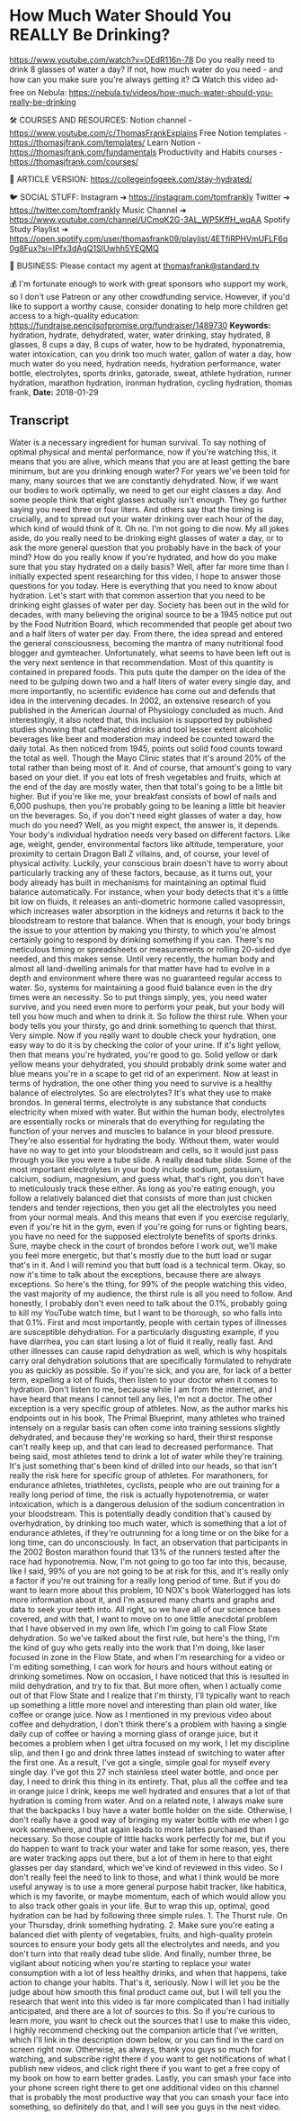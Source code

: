 # How Much Water Should You REALLY Be Drinking?
https://www.youtube.com/watch?v=OEdR116n-78
Do you really need to drink 8 glasses of water a day? If not, how much water do you need - and how can you make sure you're always getting it?
📺 Watch this video ad-free on Nebula: https://nebula.tv/videos/how-much-water-should-you-really-be-drinking

🛠 COURSES AND RESOURCES: 
Notion channel - https://www.youtube.com/c/ThomasFrankExplains
Free Notion templates - https://thomasjfrank.com/templates/
Learn Notion - https://thomasjfrank.com/fundamentals
Productivity and Habits courses - https://thomasjfrank.com/courses/

📃 ARTICLE VERSION:
https://collegeinfogeek.com/stay-hydrated/

🐦 SOCIAL STUFF:
Instagram ➔ https://instagram.com/tomfrankly
Twitter ➔ https://twitter.com/tomfrankly
Music Channel ➔ https://www.youtube.com/channel/UCmqK2G-3AL_WP5KffH_wqAA
Spotify Study Playlist ➔ https://open.spotify.com/user/thomasfrank09/playlist/4ETfiRPHVmUFLF6q0g8Fux?si=IPfx3dAgQ1SIUwhh5YEQMQ

👐 BUSINESS:
Please contact my agent at thomasfrank@standard.tv

💰 I'm fortunate enough to work with great sponsors who support my work, so I don't use Patreon or any other crowdfunding service. However, if you'd like to support a worthy cause, consider donating to help more children get access to a high-quality education: https://fundraise.pencilsofpromise.org/fundraiser/1489730
**Keywords:** hydration, hydrate, dehydrated, water, water drinking, stay hydrated, 8 glasses, 8 cups a day, 8 cups of water, how to be hydrated, hyponatremia, water intoxication, can you drink too much water, gallon of water a day, how much water do you need, hydration needs, hydration performance, water bottle, electrolytes, sports drinks, gatorade, sweat, athlete hydration, runner hydration, marathon hydration, ironman hydration, cycling hydration, thomas frank, 
**Date:** 2018-01-29

## Transcript
 Water is a necessary ingredient for human survival. To say nothing of optimal physical and mental performance, now if you're watching this, it means that you are alive, which means that you are at least getting the bare minimum, but are you drinking enough water? For years we've been told for many, many sources that we are constantly dehydrated. Now, if we want our bodies to work optimally, we need to get our eight classes a day. And some people think that eight glasses actually isn't enough. They go further saying you need three or four liters. And others say that the timing is crucially, and to spread out your water drinking over each hour of the day, which kind of would think of it. Oh no. I'm not going to die now. My all jokes aside, do you really need to be drinking eight glasses of water a day, or to ask the more general question that you probably have in the back of your mind? How do you really know if you're hydrated, and how do you make sure that you stay hydrated on a daily basis? Well, after far more time than I initially expected spent researching for this video, I hope to answer those questions for you today. Here is everything that you need to know about hydration. Let's start with that common assertion that you need to be drinking eight glasses of water per day. Society has been out in the wild for decades, with many believing the original source to be a 1945 notice put out by the Food Nutrition Board, which recommended that people get about two and a half liters of water per day. From there, the idea spread and entered the general consciousness, becoming the mantra of many nutritional food blogger and gymteacher. Unfortunately, what seems to have been left out is the very next sentence in that recommendation. Most of this quantity is contained in prepared foods. This puts quite the damper on the idea of the need to be gulping down two and a half liters of water every single day, and more importantly, no scientific evidence has come out and defends that idea in the intervening decades. In 2002, an extensive research of you published in the American Journal of Physiology concluded as much. And interestingly, it also noted that, this inclusion is supported by published studies showing that caffeinated drinks and tool lesser extent alcoholic beverages like beer and moderation may indeed be counted toward the daily total. As then noticed from 1945, points out solid food counts toward the total as well. Though the Mayo Clinic states that it's around 20% of the total rather than being most of it. And of course, that amount's going to vary based on your diet. If you eat lots of fresh vegetables and fruits, which at the end of the day are mostly water, then that total's going to be a little bit higher. But if you're like me, your breakfast consists of bowl of nails and 6,000 pushups, then you're probably going to be leaning a little bit heavier on the beverages. So, if you don't need eight glasses of water a day, how much do you need? Well, as you might expect, the answer is, it depends. Your body's individual hydration needs very based on different factors. Like age, weight, gender, environmental factors like altitude, temperature, your proximity to certain Dragon Ball Z villains, and, of course, your level of physical activity. Luckily, your conscious brain doesn't have to worry about particularly tracking any of these factors, because, as it turns out, your body already has built in mechanisms for maintaining an optimal fluid balance automatically. For instance, when your body detects that it's a little bit low on fluids, it releases an anti-diometric hormone called vasopressin, which increases water absorption in the kidneys and returns it back to the bloodstream to restore that balance. When that is enough, your body brings the issue to your attention by making you thirsty, to which you're almost certainly going to respond by drinking something if you can. There's no meticulous timing or spreadsheets or measurements or rolling 20-sided dye needed, and this makes sense. Until very recently, the human body and almost all land-dwelling animals for that matter have had to evolve in a depth and environment where there was no guaranteed regular access to water. So, systems for maintaining a good fluid balance even in the dry times were an necessity. So to put things simply, yes, you need water survive, and you need even more to perform your peak, but your body will tell you how much and when to drink it. So follow the thirst rule. When your body tells you your thirsty, go and drink something to quench that thirst. Very simple. Now if you really want to double check your hydration, one easy way to do it is by checking the color of your urine. If it's light yellow, then that means you're hydrated, you're good to go. Solid yellow or dark yellow means your dehydrated, you should probably drink some water and blue means you're in a scape to get rid of an experiment. Now at least in terms of hydration, the one other thing you need to survive is a healthy balance of electrolytes. So are electrolytes? It's what they use to make brondos. In general terms, electrolyte is any substance that conducts electricity when mixed with water. But within the human body, electrolytes are essentially rocks or minerals that do everything for regulating the function of your nerves and muscles to balance in your blood pressure. They're also essential for hydrating the body. Without them, water would have no way to get into your bloodstream and cells, so it would just pass through you like you were a tube slide. A really dead tube slide. Some of the most important electrolytes in your body include sodium, potassium, calcium, sodium, magnesium, and guess what, that's right, you don't have to meticulously track these either. As long as you're eating enough, you follow a relatively balanced diet that consists of more than just chicken tenders and tender rejections, then you get all the electrolytes you need from your normal meals. And this means that even if you exercise regularly, even if you're hit in the gym, even if you're going for runs or fighting bears, you have no need for the supposed electrolyte benefits of sports drinks. Sure, maybe check in the court of brondos before I work out, we'll make you feel more energetic, but that's mostly due to the butt load or sugar that's in it. And I will remind you that butt load is a technical term. Okay, so now it's time to talk about the exceptions, because there are always exceptions. So here's the thing, for 99% of the people watching this video, the vast majority of my audience, the thirst rule is all you need to follow. And honestly, I probably don't even need to talk about the 0.1%, probably going to kill my YouTube watch time, but I want to be thorough, so who falls into that 0.1%. First and most importantly, people with certain types of illnesses are susceptible dehydration. For a particularly disgusting example, if you have diarrhea, you can start losing a lot of fluid it really, really fast. And other illnesses can cause rapid dehydration as well, which is why hospitals carry oral dehydration solutions that are specifically formulated to rehydrate you as quickly as possible. So if you're sick, and you are, for lack of a better term, expelling a lot of fluids, then listen to your doctor when it comes to hydration. Don't listen to me, because while I am from the internet, and I have heard that means I cannot tell any lies, I'm not a doctor. The other exception is a very specific group of athletes. Now, as the author marks his endpoints out in his book, The Primal Blueprint, many athletes who trained intensely on a regular basis can often come into training sessions slightly dehydrated, and because they're working so hard, their thirst response can't really keep up, and that can lead to decreased performance. That being said, most athletes tend to drink a lot of water while they're training. It's just something that's been kind of drilled into our heads, so that isn't really the risk here for specific group of athletes. For marathoners, for endurance athletes, triathletes, cyclists, people who are out training for a really long period of time, the risk is actually hypotenotremia, or water intoxication, which is a dangerous delusion of the sodium concentration in your bloodstream. This is potentially deadly condition that's caused by overhydration, by drinking too much water, which is something that a lot of endurance athletes, if they're outrunning for a long time or on the bike for a long time, can do unconsciously. In fact, an observation that participants in the 2002 Boston marathon found that 13% of the runners tested after the race had hyponotremia. Now, I'm not going to go too far into this, because, like I said, 99% of you are not going to be at risk for this, and it's really only a factor if you're out training for a really long period of time. But if you do want to learn more about this problem, 10 NOX's book Waterlogged has lots more information about it, and I'm assured many charts and graphs and data to seek your teeth into. All right, so we have all of our science bases covered, and with that, I want to move on to one little anecdotal problem that I have observed in my own life, which I'm going to call Flow State dehydration. So we've talked about the first rule, but here's the thing, I'm the kind of guy who gets really into the work that I'm doing, like laser focused in zone in the Flow State, and when I'm researching for a video or I'm editing something, I can work for hours and hours without eating or drinking sometimes. Now on occasion, I have noticed that this is resulted in mild dehydration, and try to fix that. But more often, when I actually come out of that Flow State and I realize that I'm thirsty, I'll typically want to reach up something a little more novel and interesting than plain old water, like coffee or orange juice. Now as I mentioned in my previous video about coffee and dehydration, I don't think there's a problem with having a single daily cup of coffee or having a morning glass of orange juice, but it becomes a problem when I get ultra focused on my work, I let my discipline slip, and then I go and drink three lattes instead of switching to water after the first one. As a result, I've got a single, simple goal for myself every single day. I've got this 27 inch stainless steel water bottle, and once per day, I need to drink this thing in its entirety. That, plus all the coffee and tea in orange juice I drink, keeps me well hydrated and ensures that a lot of that hydration is coming from water. And on a related note, I always make sure that the backpacks I buy have a water bottle holder on the side. Otherwise, I don't really have a good way of bringing my water bottle with me when I go work somewhere, and that again leads to more lattes purchased than necessary. So those couple of little hacks work perfectly for me, but if you do happen to want to track your water and take for some reason, yes, there are water tracking apps out there, but a lot of them in here to that eight glasses per day standard, which we've kind of reviewed in this video. So I don't really feel the need to link to those, and what I think would be more useful anyway is to use a more general purpose habit tracker, like habitica, which is my favorite, or maybe momentum, each of which would allow you to also track other goals in your life. But to wrap this up, optimal, good hydration can be had by following three simple rules. 1. The Thurst rule. On your Thursday, drink something hydrating. 2. Make sure you're eating a balanced diet with plenty of vegetables, fruits, and high-quality protein sources to ensure your body gets all the electrolytes and needs, and you don't turn into that really dead tube slide. And finally, number three, be vigilant about noticing when you're starting to replace your water consumption with a lot of less healthy drinks, and when that happens, take action to change your habits. That's it, seriously. Now I will let you be the judge about how smooth this final product came out, but I will tell you the research that went into this video is far more complicated than I had initially anticipated, and there are a lot of sources to this. So if you're curious to learn more, you want to check out the sources that I use to make this video, I highly recommend checking out the companion article that I've written, which I'll link in the description down below, or you can find in the card on screen right now. Otherwise, as always, thank you guys so much for watching, and subscribe right there if you want to get notifications of what I publish new videos, and click right there if you want to get a free copy of my book on how to earn better grades. Lastly, you can smash your face into your phone screen right there to get one additional video on this channel that is probably the most productive way that you can smash your face into something, so definitely do that, and I will see you guys in the next video.
